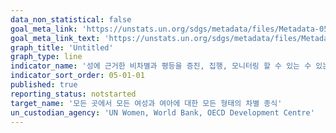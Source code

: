 ```yaml
---
data_non_statistical: false
goal_meta_link: 'https://unstats.un.org/sdgs/metadata/files/Metadata-05-01-01.pdf'
goal_meta_link_text: 'https://unstats.un.org/sdgs/metadata/files/Metadata-05-01-01.pdf'
graph_title: 'Untitled'
graph_type: line
indicator_name: '성에 근거한 비차별과 평등을 증진, 집행, 모니터링 할 수 있는 수 있는 법적 체계 존재여부'
indicator_sort_order: 05-01-01
published: true
reporting_status: notstarted
target_name: '모든 곳에서 모든 여성과 여아에 대한 모든 형태의 차별 종식'
un_custodian_agency: 'UN Women, World Bank, OECD Development Centre'
---
```

